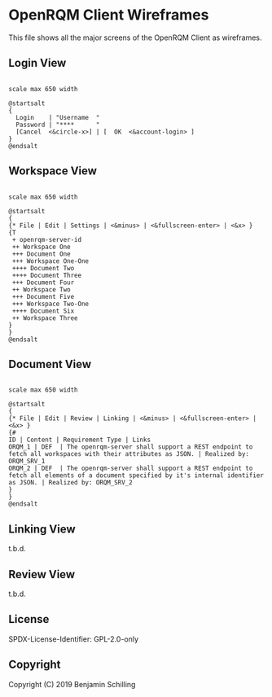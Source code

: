 
# OpenRQM Client Wireframes

This file shows all the major screens of the OpenRQM Client as wireframes.

## Login View

```puml

scale max 650 width

@startsalt
{
  Login    | "Username  "
  Password | "****      "
  [Cancel  <&circle-x>] | [  OK  <&account-login> ]
}
@endsalt
```

## Workspace View

```puml

scale max 650 width

@startsalt
{
{* File | Edit | Settings | <&minus> | <&fullscreen-enter> | <&x> }
{T
 + openrqm-server-id
 ++ Workspace One
 +++ Document One
 +++ Workspace One-One
 ++++ Document Two
 ++++ Document Three
 +++ Document Four
 ++ Workspace Two
 +++ Document Five
 +++ Workspace Two-One
 ++++ Document Six
 ++ Workspace Three
}
}
@endsalt
```

## Document View

```puml

scale max 650 width

@startsalt
{
{* File | Edit | Review | Linking | <&minus> | <&fullscreen-enter> | <&x> }
{#
ID | Content | Requirement Type | Links
ORQM_1 | DEF  | The openrqm-server shall support a REST endpoint to fetch all workspaces with their attributes as JSON. | Realized by: ORQM_SRV_1
ORQM_2 | DEF  | The openrqm-server shall support a REST endpoint to fetch all elements of a document specified by it's internal identifier as JSON. | Realized by: ORQM_SRV_2
}
}
@endsalt
```

## Linking View

t.b.d.

## Review View

t.b.d.

## License

SPDX-License-Identifier: GPL-2.0-only

## Copyright

Copyright (C) 2019 Benjamin Schilling